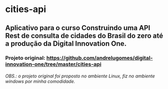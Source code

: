 # cities-api

## Aplicativo para o curso Construindo uma API Rest de consulta de cidades do Brasil do zero até a produção da Digital Innovation One.

### Projeto original: https://github.com/andrelugomes/digital-innovation-one/tree/master/cities-api



###### OBS.: o projeto original foi proposto no ambiente Linux, fiz no ambiente windows por minha comodidade.